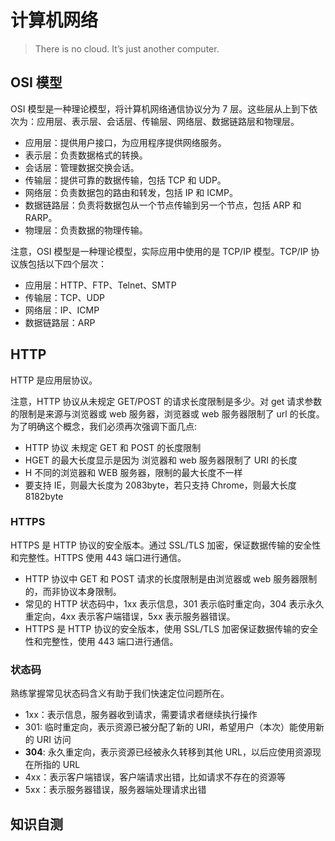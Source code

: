 # 计算机网络

> There is no cloud. It’s just another computer.

## OSI 模型

OSI 模型是一种理论模型，将计算机网络通信协议分为 7 层。这些层从上到下依次为：应用层、表示层、会话层、传输层、网络层、数据链路层和物理层。

-   应用层：提供用户接口，为应用程序提供网络服务。
-   表示层：负责数据格式的转换。
-   会话层：管理数据交换会话。
-   传输层：提供可靠的数据传输，包括 TCP 和 UDP。
-   网络层：负责数据包的路由和转发，包括 IP 和 ICMP。
-   数据链路层：负责将数据包从一个节点传输到另一个节点，包括 ARP 和 RARP。
-   物理层：负责数据的物理传输。

注意，OSI 模型是一种理论模型，实际应用中使用的是 TCP/IP 模型。TCP/IP 协议族包括以下四个层次：

-   应用层：HTTP、FTP、Telnet、SMTP
-   传输层：TCP、UDP
-   网络层：IP、ICMP
-   数据链路层：ARP

## HTTP

HTTP 是应用层协议。

注意，HTTP 协议从未规定 GET/POST 的请求长度限制是多少。对 get 请求参数的限制是来源与浏览器或 web 服务器，浏览器或 web 服务器限制了 url 的长度。为了明确这个概念，我们必须再次强调下面几点:

-   HTTP 协议 未规定 GET 和 POST 的长度限制
-   HGET 的最大长度显示是因为 浏览器和 web 服务器限制了 URI 的长度
-   H 不同的浏览器和 WEB 服务器，限制的最大长度不一样
-   要支持 IE，则最大长度为 2083byte，若只支持 Chrome，则最大长度 8182byte

### HTTPS

HTTPS 是 HTTP 协议的安全版本。通过 SSL/TLS 加密，保证数据传输的安全性和完整性。HTTPS 使用 443 端口进行通信。

-   HTTP 协议中 GET 和 POST 请求的长度限制是由浏览器或 web 服务器限制的，而非协议本身限制。
-   常见的 HTTP 状态码中，1xx 表示信息，301 表示临时重定向，304 表示永久重定向，4xx 表示客户端错误，5xx 表示服务器错误。
-   HTTPS 是 HTTP 协议的安全版本，使用 SSL/TLS 加密保证数据传输的安全性和完整性，使用 443 端口进行通信。

### 状态码

熟练掌握常见状态码含义有助于我们快速定位问题所在。

-   1xx：表示信息，服务器收到请求，需要请求者继续执行操作
-   301: 临时重定向，表示资源已被分配了新的 URI，希望用户（本次）能使用新的 URI 访问
-   **304**: 永久重定向，表示资源已经被永久转移到其他 URL，以后应使用资源现在所指的 URL
-   4xx：表示客户端错误，客户端请求出错，比如请求不存在的资源等
-   5xx：表示服务器错误，服务器端处理请求出错

## 知识自测
